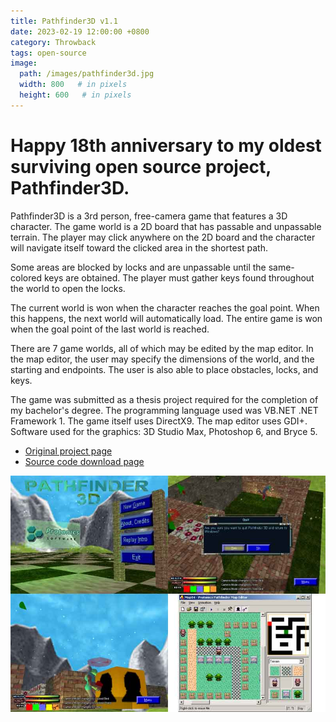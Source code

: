 ```yaml
---
title: Pathfinder3D v1.1
date: 2023-02-19 12:00:00 +0800
category: Throwback
tags: open-source
image:
  path: /images/pathfinder3d.jpg
  width: 800   # in pixels
  height: 600   # in pixels
---
```


# Happy 18th anniversary to my oldest surviving open source project, Pathfinder3D. 

Pathfinder3D is a 3rd person, free-camera game that features a 3D character. The game world is a 2D board that has passable and unpassable terrain. The player may click anywhere on the 2D board and the character will navigate itself toward the clicked area in the shortest path.

Some areas are blocked by locks and are unpassable until the same-colored keys are obtained. The player must gather keys found throughout the world to open the locks.

The current world is won when the character reaches the goal point. When this happens, the next world will automatically load. The entire game is won when the goal point of the last world is reached.

There are 7 game worlds, all of which may be edited by the map editor. In the map editor, the user may specify the dimensions of the world, and the starting and endpoints. The user is also able to place obstacles, locks, and keys.

The game was submitted as a thesis project required for the completion of my bachelor's degree. The programming language used was VB.NET .NET Framework 1. The game itself uses DirectX9. The map editor uses GDI+. Software used for the graphics: 3D Studio Max, Photoshop 6, and Bryce 5.

- [Original project page](https://web.archive.org/web/20060513034823/http://planet-source-code.com:80/vb/scripts/ShowCode.asp?txtCodeId=3230&lngWId=10)
- [Source code download page](http://www.a1vbcode.com/app-5901.asp)

![thum](/images/pathfinder3d.jpg)
